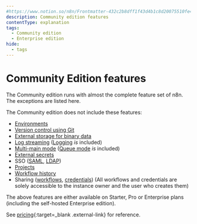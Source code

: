 ```yaml
---
#https://www.notion.so/n8n/Frontmatter-432c2b8dff1f43d4b1c8d20075510fe4
description: Community edition features
contentType: explanation
tags:
  - Community edition
  - Enterprise edition
hide:
  - tags
---
```


# Community Edition features

The Community edition runs with almost the complete feature set of n8n. The exceptions are listed here. 

The Community edition does not include these features:

* [Environments](/source-control-environments/)
* [Version control using Git](/source-control-environments/)
* [External storage for binary data](/hosting/scaling/external-storage/)
* [Log streaming](log-streaming/) ([Logging](/hosting/logging-monitoring/logging/) _is_ included)
* [Multi-main mode](/hosting/scaling/queue-mode/#multi-main-setup) ([Queue mode](/hosting/scaling/queue-mode/) _is_ included)
* [External secrets](/external-secrets/)
* SSO ([SAML](/hosting/securing/set-up-sso/), [LDAP](/user-management/ldap/))
* [Projects](/user-management/rbac/projects/)
* [Workflow history](/workflows/history/)
* Sharing ([workflows](/workflows/sharing/), [credentials](/credentials/credential-sharing/)) (All workflows and credentials are solely accessible to the instance owner and the user who creates them)

The above features are either available on Starter, Pro or Enterprise plans (including the self-hosted Enterprise edition).

See [pricing](https://n8n.io/pricing/){:target=_blank .external-link} for reference. 